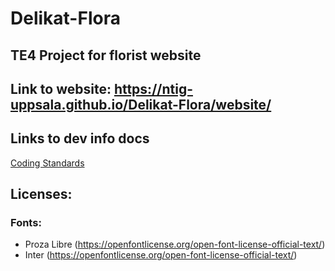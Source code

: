 # Delikat-Flora
## TE4 Project for florist website

## Link to website: https://ntig-uppsala.github.io/Delikat-Flora/website/

## Links to dev info docs
[Coding Standards](_dev_info/coding_standards.md)

## Licenses:

### Fonts:

- Proza Libre (https://openfontlicense.org/open-font-license-official-text/)
- Inter (https://openfontlicense.org/open-font-license-official-text/)

